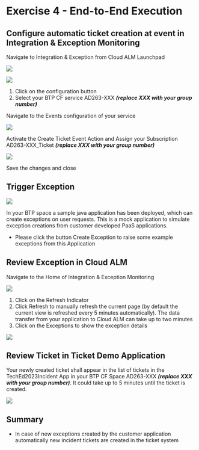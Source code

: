 # Exercise 4 - End-to-End Execution

## Configure automatic ticket creation at event in Integration & Exception Monitoring

Navigate to Integration & Exception from Cloud ALM Launchpad

![](./images/001.png)

![](./images/002.png)

1. Click on the configuration button
1. Select your BTP CF service AD263-XXX ***(replace XXX with your group number)***

Navigate to the Events configuration of your service

![](./images/003.png)

Activate the Create Ticket Event Action and Assign your Subscription AD263-XXX\_Ticket ***(replace XXX with your group number)***

![](./images/004.png)

Save the changes and close
## Trigger Exception
![](./images/005.png)

In your BTP space a sample java application has been deployed, which can create exceptions on user requests. This is a mock application to simulate exception creations from customer developed PaaS applications.

- Please click the button Create Exception to raise some example exceptions from this Application
## Review Exception in Cloud ALM
Navigate to the Home of Integration & Exception Monitoring

![](./images/006.png)

1. Click on the Refresh Indicator
1. Click Refresh to manually refresh the current page (by default the current view is refreshed every 5 minutes automatically). The data transfer from your application to Cloud ALM can take up to two minutes
1. Click on the Exceptions to show the exception details

![](./images/007.png)
## Review Ticket in Ticket Demo Application 
Your newly created ticket shall appear in the list of tickets in the TechEd2023Incident App in your BTP CF Space AD263-XXX ***(replace XXX with your group number)***. It could take up to 5 minutes until the ticket is created.

![](./images/008.png)

## Summary
- In case of new exceptions created by the customer application automatically new incident tickets are created in the ticket system

